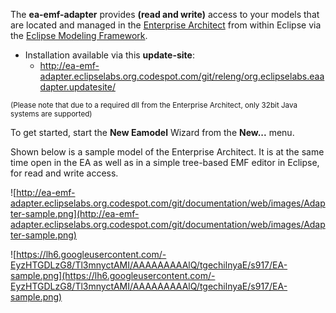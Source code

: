 The **ea-emf-adapter** provides **(read and write)** access to your models that are located and managed in the [Enterprise Architect](http://www.sparxsystems.com) from within Eclipse via the [Eclipse Modeling Framework](http://www.eclipse.org/emf).

  * Installation available via this **update-site**:
    * http://ea-emf-adapter.eclipselabs.org.codespot.com/git/releng/org.eclipselabs.eaadapter.updatesite/

<sub>(Please note that due to a required dll from the Enterprise Architect, only 32bit Java systems are supported)</sub>

To get started, start the **New Eamodel** Wizard from the **New...** menu.

Shown below is a sample model of the Enterprise Architect. It is at the same time open in the EA as well as in a simple tree-based EMF editor in Eclipse, for read and write access.

![http://ea-emf-adapter.eclipselabs.org.codespot.com/git/documentation/web/images/Adapter-sample.png](http://ea-emf-adapter.eclipselabs.org.codespot.com/git/documentation/web/images/Adapter-sample.png)

![https://lh6.googleusercontent.com/-EyzHTGDLzG8/Tl3mnyctAMI/AAAAAAAAAlQ/tgechilnyaE/s917/EA-sample.png](https://lh6.googleusercontent.com/-EyzHTGDLzG8/Tl3mnyctAMI/AAAAAAAAAlQ/tgechilnyaE/s917/EA-sample.png)